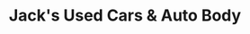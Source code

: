 ---
title: "Jack's Used Cars & Auto Body"
url: /chatham/jacks-used-cars-und-auto-body/
shop: Autohaus
---